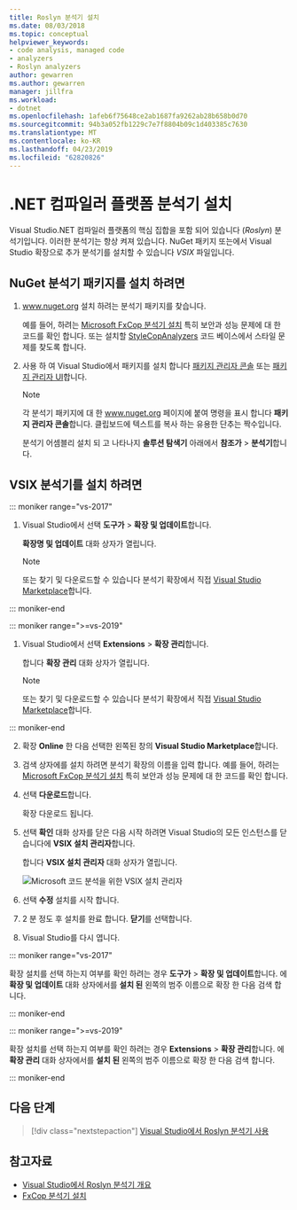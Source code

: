 ```yaml
---
title: Roslyn 분석기 설치
ms.date: 08/03/2018
ms.topic: conceptual
helpviewer_keywords:
- code analysis, managed code
- analyzers
- Roslyn analyzers
author: gewarren
ms.author: gewarren
manager: jillfra
ms.workload:
- dotnet
ms.openlocfilehash: 1afeb6f75648ce2ab1687fa9262ab28b658b0d70
ms.sourcegitcommit: 94b3a052fb1229c7e7f8804b09c1d403385c7630
ms.translationtype: MT
ms.contentlocale: ko-KR
ms.lasthandoff: 04/23/2019
ms.locfileid: "62820826"
---
```

# <a name="install-net-compiler-platform-analyzers"></a>.NET 컴파일러 플랫폼 분석기 설치

Visual Studio.NET 컴파일러 플랫폼의 핵심 집합을 포함 되어 있습니다 (*Roslyn*) 분석기입니다. 이러한 분석기는 항상 켜져 있습니다. NuGet 패키지 또는에서 Visual Studio 확장으로 추가 분석기를 설치할 수 있습니다 *VSIX* 파일입니다.

## <a name="to-install-nuget-analyzer-packages"></a>NuGet 분석기 패키지를 설치 하려면

1. www.nuget.org 설치 하려는 분석기 패키지를 찾습니다.

   예를 들어, 하려는 [Microsoft FxCop 분석기 설치](install-fxcop-analyzers.md#to-install-fxcop-analyzers-as-a-nuget-package) 특히 보안과 성능 문제에 대 한 코드를 확인 합니다. 또는 설치할 [StyleCopAnalyzers](https://www.nuget.org/packages/stylecop.analyzers/) 코드 베이스에서 스타일 문제를 찾도록 합니다.

2. 사용 하 여 Visual Studio에서 패키지를 설치 합니다 [패키지 관리자 콘솔](/nuget/quickstart/install-and-use-a-package-in-visual-studio#package-manager-console) 또는 [패키지 관리자 UI](/nuget/quickstart/install-and-use-a-package-in-visual-studio#package-manager-console)합니다.

   > [!NOTE]
   > 각 분석기 패키지에 대 한 www.nuget.org 페이지에 붙여 명령을 표시 합니다 **패키지 관리자 콘솔**합니다. 클립보드에 텍스트를 복사 하는 유용한 단추는 짝수입니다.

   분석기 어셈블리 설치 되 고 나타나지 **솔루션 탐색기** 아래에서 **참조가** > **분석기**합니다.

## <a name="to-install-vsix-analyzers"></a>VSIX 분석기를 설치 하려면

::: moniker range="vs-2017"

1. Visual Studio에서 선택 **도구가** > **확장 및 업데이트**합니다.

   **확장명 및 업데이트** 대화 상자가 열립니다.

   > [!NOTE]
   > 또는 찾기 및 다운로드할 수 있습니다 분석기 확장에서 직접 [Visual Studio Marketplace](https://marketplace.visualstudio.com)합니다.

::: moniker-end

::: moniker range=">=vs-2019"

1. Visual Studio에서 선택 **Extensions** > **확장 관리**합니다.

   합니다 **확장 관리** 대화 상자가 열립니다.

   > [!NOTE]
   > 또는 찾기 및 다운로드할 수 있습니다 분석기 확장에서 직접 [Visual Studio Marketplace](https://marketplace.visualstudio.com)합니다.

::: moniker-end

2. 확장 **Online** 한 다음 선택한 왼쪽된 창의 **Visual Studio Marketplace**합니다.

3. 검색 상자에를 설치 하려면 분석기 확장의 이름을 입력 합니다. 예를 들어, 하려는 [Microsoft FxCop 분석기 설치](install-fxcop-analyzers.md#to-install-fxcop-analyzers-as-a-vsix) 특히 보안과 성능 문제에 대 한 코드를 확인 합니다.

4. 선택 **다운로드**합니다.

   확장 다운로드 됩니다.

5. 선택 **확인** 대화 상자를 닫은 다음 시작 하려면 Visual Studio의 모든 인스턴스를 닫습니다에 **VSIX 설치 관리자**합니다.

   합니다 **VSIX 설치 관리자** 대화 상자가 열립니다.

   ![Microsoft 코드 분석을 위한 VSIX 설치 관리자](media/vsix-installer-code-analysis.png)

6. 선택 **수정** 설치를 시작 합니다.

7. 2 분 정도 후 설치를 완료 합니다. **닫기**를 선택합니다.

8. Visual Studio를 다시 엽니다.

::: moniker range="vs-2017"

확장 설치를 선택 하는지 여부를 확인 하려는 경우 **도구가** > **확장 및 업데이트**합니다. 에 **확장 및 업데이트** 대화 상자에서를 **설치 된** 왼쪽의 범주 이름으로 확장 한 다음 검색 합니다.

::: moniker-end

::: moniker range=">=vs-2019"

확장 설치를 선택 하는지 여부를 확인 하려는 경우 **Extensions** > **확장 관리**합니다. 에 **확장 관리** 대화 상자에서를 **설치 된** 왼쪽의 범주 이름으로 확장 한 다음 검색 합니다.

::: moniker-end

## <a name="next-steps"></a>다음 단계

> [!div class="nextstepaction"]
> [Visual Studio에서 Roslyn 분석기 사용](../code-quality/use-roslyn-analyzers.md)

## <a name="see-also"></a>참고자료

- [Visual Studio에서 Roslyn 분석기 개요](../code-quality/roslyn-analyzers-overview.md)
- [FxCop 분석기 설치](../code-quality/install-fxcop-analyzers.md)